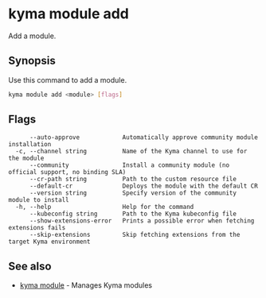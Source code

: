 # kyma module add

Add a module.

## Synopsis

Use this command to add a module.

```bash
kyma module add <module> [flags]
```

## Flags

```text
      --auto-approve            Automatically approve community module installation
  -c, --channel string          Name of the Kyma channel to use for the module
      --community               Install a community module (no official support, no binding SLA)
      --cr-path string          Path to the custom resource file
      --default-cr              Deploys the module with the default CR
      --version string          Specify version of the community module to install
  -h, --help                    Help for the command
      --kubeconfig string       Path to the Kyma kubeconfig file
      --show-extensions-error   Prints a possible error when fetching extensions fails
      --skip-extensions         Skip fetching extensions from the target Kyma environment
```

## See also

* [kyma module](kyma_module.md) - Manages Kyma modules
